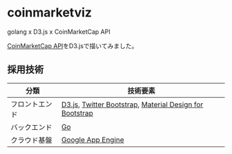 # coinmarketviz
golang x D3.js x CoinMarketCap API

[CoinMarketCap API](https://coinmarketcap.com/api/documentation/v1/)をD3.jsで描いてみました。

## 採用技術
| 分類           | 技術要素                                                                                                                              |
| -------------- | ------------------------------------------------------------------------------------------------------------------------------------- |
| フロントエンド | [D3.js](https://d3js.org/), [Twitter Bootstrap](https://getbootstrap.com/), [Material Design for Bootstrap](https://mdbootstrap.com/) |
| バックエンド   | [Go](https://golang.org/)                                                                                                             |
| クラウド基盤   | [Google App Engine](https://cloud.google.com/appengine/?hl=ja)                                                                        |
